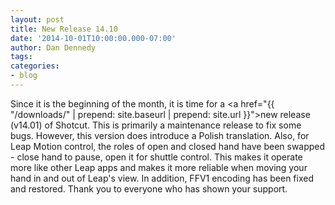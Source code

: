 ```yaml
---
layout: post
title: New Release 14.10
date: '2014-10-01T10:00:00.000-07:00'
author: Dan Dennedy
tags: 
categories:
- blog
---
```


Since it is the beginning of the month, it is time for a <a href="{{  "/downloads/" | prepend: site.baseurl | prepend: site.url }}">new release</a> (v14.01) of Shotcut. This is primarily a maintenance release to fix some bugs. However, this version does introduce a Polish translation. Also, for Leap Motion control, the roles of open and closed hand have been swapped - close hand to pause, open it for shuttle control. This makes it operate more like other Leap apps and makes it more reliable when moving your hand in and out of Leap's view. In addition, FFV1 encoding has been fixed and restored. Thank you to everyone who has shown your support.
